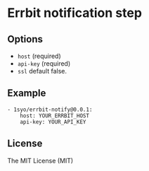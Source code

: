 # Errbit notification step

## Options

* ``host``  (required)
* ``api-key``  (required)
* ``ssl``  default false.

## Example

```
- 1syo/errbit-notify@0.0.1:
    host: YOUR_ERRBIT_HOST
    api-key: YOUR_API_KEY
```

## License

The MIT License (MIT)
